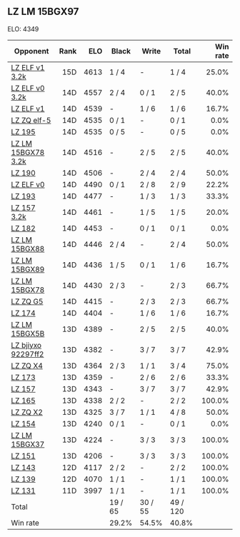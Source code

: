 ## LZ LM 15BGX97 ##

ELO: 4349

Opponent | Rank | ELO | Black | Write | Total | Win rate
---------|-----:|----:|-------|-------|-------|-------:
[LZ ELF v1 3.2k](LZ%20ELF%20v1%203.2k.md) | 15D | 4613 | 1 / 4 | - | 1 / 4 | 25.0%
[LZ ELF v0 3.2k](LZ%20ELF%20v0%203.2k.md) | 14D | 4557 | 2 / 4 | 0 / 1 | 2 / 5 | 40.0%
[LZ ELF v1](LZ%20ELF%20v1.md) | 14D | 4539 | - | 1 / 6 | 1 / 6 | 16.7%
[LZ ZQ elf-5](LZ%20ZQ%20elf-5.md) | 14D | 4535 | 0 / 1 | - | 0 / 1 | 0.0%
[LZ 195](LZ%20195.md) | 14D | 4535 | 0 / 5 | - | 0 / 5 | 0.0%
[LZ LM 15BGX78 3.2k](LZ%20LM%2015BGX78%203.2k.md) | 14D | 4516 | - | 2 / 5 | 2 / 5 | 40.0%
[LZ 190](LZ%20190.md) | 14D | 4506 | - | 2 / 4 | 2 / 4 | 50.0%
[LZ ELF v0](LZ%20ELF%20v0.md) | 14D | 4490 | 0 / 1 | 2 / 8 | 2 / 9 | 22.2%
[LZ 193](LZ%20193.md) | 14D | 4477 | - | 1 / 3 | 1 / 3 | 33.3%
[LZ 157 3.2k](LZ%20157%203.2k.md) | 14D | 4461 | - | 1 / 5 | 1 / 5 | 20.0%
[LZ 182](LZ%20182.md) | 14D | 4453 | - | 0 / 1 | 0 / 1 | 0.0%
[LZ LM 15BGX88](LZ%20LM%2015BGX88.md) | 14D | 4446 | 2 / 4 | - | 2 / 4 | 50.0%
[LZ LM 15BGX89](LZ%20LM%2015BGX89.md) | 14D | 4436 | 1 / 5 | 0 / 1 | 1 / 6 | 16.7%
[LZ LM 15BGX78](LZ%20LM%2015BGX78.md) | 14D | 4430 | 2 / 3 | - | 2 / 3 | 66.7%
[LZ ZQ G5](LZ%20ZQ%20G5.md) | 14D | 4415 | - | 2 / 3 | 2 / 3 | 66.7%
[LZ 174](LZ%20174.md) | 14D | 4404 | - | 1 / 6 | 1 / 6 | 16.7%
[LZ LM 15BGX5B](LZ%20LM%2015BGX5B.md) | 13D | 4389 | - | 2 / 5 | 2 / 5 | 40.0%
[LZ bjiyxo 92297ff2](LZ%20bjiyxo%2092297ff2.md) | 13D | 4382 | - | 3 / 7 | 3 / 7 | 42.9%
[LZ ZQ X4](LZ%20ZQ%20X4.md) | 13D | 4364 | 2 / 3 | 1 / 1 | 3 / 4 | 75.0%
[LZ 173](LZ%20173.md) | 13D | 4359 | - | 2 / 6 | 2 / 6 | 33.3%
[LZ 157](LZ%20157.md) | 13D | 4343 | - | 3 / 7 | 3 / 7 | 42.9%
[LZ 165](LZ%20165.md) | 13D | 4338 | 2 / 2 | - | 2 / 2 | 100.0%
[LZ ZQ X2](LZ%20ZQ%20X2.md) | 13D | 4325 | 3 / 7 | 1 / 1 | 4 / 8 | 50.0%
[LZ 154](LZ%20154.md) | 13D | 4240 | 0 / 1 | - | 0 / 1 | 0.0%
[LZ LM 15BGX37](LZ%20LM%2015BGX37.md) | 13D | 4224 | - | 3 / 3 | 3 / 3 | 100.0%
[LZ 151](LZ%20151.md) | 13D | 4206 | - | 3 / 3 | 3 / 3 | 100.0%
[LZ 143](LZ%20143.md) | 12D | 4117 | 2 / 2 | - | 2 / 2 | 100.0%
[LZ 139](LZ%20139.md) | 12D | 4070 | 1 / 1 | - | 1 / 1 | 100.0%
[LZ 131](LZ%20131.md) | 11D | 3997 | 1 / 1 | - | 1 / 1 | 100.0%
Total | | | 19 / 65 | 30 / 55 | 49 / 120 | 
Win rate| | | 29.2% | 54.5% | 40.8% | 
